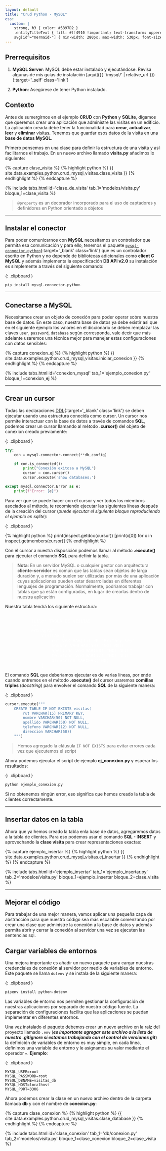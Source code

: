 ```yaml
---
layout: default
title: "Crud Python - MySQL"
css:
  custom: |
    strong, h3 { color: #5397D2 }
    .entityTitleText { fill: #ff4910 !important; text-transform: uppercase; stroke:#000; stroke-width:0.5em; paint-order:stroke; stroke-linejoin:round }
    svg[id^="mermaid-"] { min-width: 280px; max-width: 530px; font-size: 20px; }
---
```


## Prerrequisitos

1) **MySQL Server**: MySQL debe estar instalado y ejecutándose. Revisa algunas de mis guías de instalación [aquí]({{ '/mysql/' | relative_url }}){:target='_self' class='link'}

2) **Python**: Asegúrese de tener Python instalado.


## Contexto

Antes de sumergirnos en el ejemplo **CRUD** con **Python** y **SQLite**, digamos que queremos crear una aplicación que administre las visitas en un edificio. La aplicación creada debe tener la funcionalidad para **crear**, **actualizar**, **leer** y **eliminar** visitas. Tenemos que guardar esos datos de la visita en una **base de datos MySQL**.


Primero pensemos en una clase para definir la estructura de una visita y así facilitarnos el trabajo. En un nuevo archivo llamado **visita.py** añadimos lo siguiente:

{% capture clase_visita %}
{% highlight python %}
{{ site.data.examples.python.crud_mysql_visitas.clase_visita }}
{% endhighlight %}
{% endcapture %}

{% include tabs.html
    id='clase_de_visita'
    tab_1='modelos/visita.py'
    bloque_1=clase_visita
%}


> `@property` es un decorador incorporado para el uso de captadores y definidores en Python orientado a objetos

---

## Instalar el conector

Para poder comunicarnos con **MySQL** necesitamos un controlador que permita esa comunicación y para ello, tenemos el paquete [`mysql-connector-python`](https://pypi.org/project/mysql-connector-python/){:target='_blank' class='link'} que es un controlador escrito en Python y no depende de bibliotecas adicionales como **client C MySQL** y además implementa la especificación **DB API v2.0** su instalación es simplemente a través del siguiente comando:

{: .clipboard }
```bash
pip install mysql-connector-python
```

---

## Conectarse a MySQL

Necesitamos crear un objeto de conexión para poder operar sobre nuestra base de datos. En este caso, nuestra base de datos ya debe existir asi que en el siguiente ejemplo los valores en el diccionario se deben remplazar las claves `user`, `password`, `database` según corresponda, vale decir que más adelante usaremos una técnica mejor para manejar estas configuraciones con datos sensibles:


{% capture conexion_ej %}
{% highlight python %}
{{ site.data.examples.python.crud_mysql_visitas.iniciar_conexion }}
{% endhighlight %}
{% endcapture %}

{% include tabs.html
    id='conexion_mysql'
    tab_1='ejemplo_conexion.py'
    bloque_1=conexion_ej
%}

---

## Crear un cursor

Todas las declaraciones [DDL](https://dev.mysql.com/doc/refman/8.0/en/glossary.html#glos_ddl){:target='_blank' class='link'} se deben ejecutar usando una estructura conocida como cursor. Un cursor nos permite interactuar con la base de datos a través de comandos **SQL**, podemos crear un cursor llamando al método **.cursor()** del objeto de conexión creado previamente:

{: .clipboard }
```py
try:
    con = mysql.connector.connect(**db_config)

    if con.is_connected():
        print("Conexión exitosa a MySQL")
        cursor = con.cursor()
        cursor.execute('show databases;')

except mysql.connector.Error as e:
    print(f"Error: {e}")
```

Para ver que se puede hacer con el cursor y ver todos los miembros asociados al método, te recomiendo ejecutar las siguientes líneas después de la creación del cursor (*puede ejecutar el siguiente bloque reproduciendo el ejemplo en sqlite*):

{: .clipboard }
<div style="position: relative;">
{% highlight python %}
print(inspect.getdoc(cursor))
[print(x[0]) for x in inspect.getmembers(cursor)]
{% endhighlight %}
<enidev-button 
    data-btn="compiler" 
    data-lang="python" 
    data-ext="py"
    data-content="{{ site.data.examples.python.tutorial.modulo_sqlite3.inspect_cursor }}"></enidev-button>
</div>

Con el cursor a nuestra disposición podemos llamar al método **.execute()** para ejecutar el comando **SQL** para definir la tabla. 

> **Nota**: En un servidor MySQL o cualquier gestor con arquitectura **cliente-servidor** es común que las tablas sean objetos de larga duración y, a menudo suelen ser utilizadas por más de una aplicación cuyas aplicaciones pueden estar desarrolladas en diferentes lenguajes de programación. Normalmente, podríamos trabajar con tablas que ya están configuradas, en lugar de crearlas dentro de nuestra aplicación


Nuestra tabla tendrá los siguiente estructura:


<pre class="mermaid" style="display: flex; justify-content: center; background: transparent !important; color: #fff; border: none; box-shadow: none;">
---
title: TABLA DE VISITAS
---
erDiagram
    VISITAS {
        rut VARCHAR(15) PK "Primary key"
        nombre VARCHAR(50) "NOT NULL"
        apellido VARCHAR(50) "NOT NULL"
        telefono VARCHAR(12) "NOT NULL"
        direccion VARCHAR(100) 
    }
</pre>

El comando **SQL** que deberíamos ejecutar es de varias líneas, por ende cuando entremos en el método **.execute()** del cursor usaremos **comillas triples** (*docstring*) para envolver el comando **SQL** de la siguiente manera:

{: .clipboard }
```py
cursor.execute("""
    CREATE TABLE IF NOT EXISTS visitas(
        rut VARCHAR(15) PRIMARY KEY,
        nombre VARCHAR(50) NOT NULL,
        apellido VARCHAR(50) NOT NULL,
        telefono VARCHAR(12) NOT NULL,
        direccion VARCHAR(50))
    """)
```

> Hemos agregado la cláusula `IF NOT EXISTS` para evitar errores cada vez que ejecutemos el script


Ahora podemos ejecutar el script de ejemplo **ej_conexion.py** y esperar los resultados:

{: .clipboard }
```bash
python ejemplo_conexion.py
```

Si no obtenemos ningún error, eso significa que hemos creado la tabla de clientes correctamente.

---

## Insertar datos en la tabla

Ahora que ya hemos creado la tabla enla base de datos, agregaremos datos a la tabla de clientes. Para eso podemos usar el comando **SQL - INSERT** y aprovechando la **clase visita** para crear representaciones exactas:

{% capture ejemplo_insertar %}
{% highlight python %}
{{ site.data.examples.python.crud_mysql_visitas.ej_insertar }}
{% endhighlight %}
{% endcapture %}

{% include tabs.html
    id='ejemplo_insertar'
    tab_1='ejemplo_insertar.py'
    tab_2='modelos/visita.py'
    bloque_1=ejemplo_insertar
    bloque_2=clase_visita
%}

---

## Mejorar el código

Para trabajar de una mejor manera, vamos aplicar una pequeña capa de abstracción para que nuestro código sea más escalable comenzando por crear una clase que administre la conexión a la base de datos y además permita abrir y cerrar la conexión al servidor una vez se ejecuten las sentencias sql.

## Cargar variables de entornos

Una mejora importante es añadir un nuevo paquete para cargar nuestras credenciales de conexión al servidor por medio de variables de entorno. Este paquete se llama `dotenv` y se instala de la siguiente manera:

{: .clipboard }
```bash
pipenv install python-dotenv
```

Las variables de entorno nos permiten gestionar la configuración de nuestras aplicaciones por separado de nuestro código fuente. La separación de configuraciones facilita que las aplicaciones se puedan implementar en diferentes entornos. 

Una vez instalado el paquete debemos crear un nuevo archivo en la raíz del proyecto llamado `.env` (***es importante agregar este archivo a la lista de nuestro .gitignore si estamos trabajando con el control de versiones git***) la definición de variables de entorno es muy simple, en cada línea, definimos una variable de entorno y le asignamos su valor mediante el operador `=`. **Ejemplo**:

{: .clipboard }
```plaintext
MYSQL_USER=root
MYSQL_PASSWORD=root
MYSQL_DBNAME=visitas_db
MYSQL_HOST=localhost
MYSQL_PORT=3306
```

Ahora podemos crear la clase en un nuevo archivo dentro de la carpeta llamada **db** y con el nombre de **conexion.py**:

{% capture clase_conexion %}
{% highlight python %}
{{ site.data.examples.python.crud_mysql_visitas.clase_database }}
{% endhighlight %}
{% endcapture %}

{% include tabs.html
    id='clase_conexion'
    tab_1='db/conexion.py'
    tab_2='modelos/visita.py'
    bloque_1=clase_conexion
    bloque_2=clase_visita
%}


